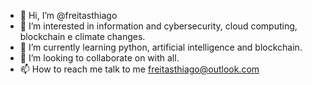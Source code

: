 - 👋 Hi, I’m @freitasthiago
- 👀 I’m interested in information and cybersecurity, cloud computing, blockchain e climate changes.
- 🌱 I’m currently learning python, artificial intelligence and blockchain.
- 💞️ I’m looking to collaborate on with all. 
- 📫 How to reach me talk to me freitasthiago@outlook.com

<!---
freitasthiago/freitasthiago is a ✨ special ✨ repository because its `README.md` (this file) appears on your GitHub profile.
You can click the Preview link to take a look at your changes.
--->
